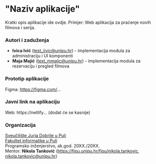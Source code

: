 # "Naziv aplikacije"

Kratki opis aplikacije ide ovdje. Primjer: Web aplikacija za praćenje novih filmova i serija.

### Autori i zaduženja

-   **Ivica Ivić** (test_iivic@unipu.hr) - implementacija modula za administraciju i UI komponenti
-   **Maja Majić** (test_mmajic@unipu.hr) - implementacija modula za rezervaciju i pregled filmova

### Prototip aplikacije

Figma: https://figma.com/...

### Javni link na aplikaciju

Web: https://netlify... (dodat će se kasnije)

### Organizacija

[Sveučilište Jurja Dobrile u Puli](http://www.unipu.hr/)  
[Fakultet informatike u Puli](https://fipu.unipu.hr/)  
Programsko inženjerstvo, ak.god. 20XX./20XX.  
Mentor: **Nikola Tanković** (https://fipu.unipu.hr/fipu/nikola.tankovic, nikola.tankovic@unipu.hr)
